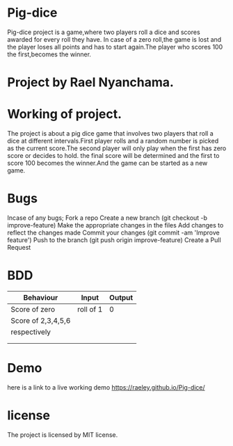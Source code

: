 # Pig-dice
Pig-dice project is a game,where two players roll a dice and scores awarded for every roll they have. In case of a zero roll,the game is lost and the player loses all points and has to start again.The player who scores 100 the first,becomes the  winner.
# Project by Rael Nyanchama.
# Working of project.
The project is about a pig dice game that involves two players that roll a dice at different intervals.First player rolls and 
a random number is picked as the current score.The second player will only play when the first has zero score or decides to hold.
the final score will be determined and the first to score 100 becomes the winner.And the game can be started as a new game.
# Bugs
Incase of any bugs; Fork a repo Create a new branch (git checkout -b improve-feature) Make the appropriate changes in the files Add changes to reflect the changes made Commit your changes (git commit -am 'Improve feature') Push to the branch (git push origin improve-feature) Create a Pull Request

# BDD
Behaviour           |  Input         |Output
--------------------|----------------|-----------
Score of zero       |roll of 1       |0
Score of 2,3,4,5,6  |                |
respectively        |                |        
                    |                |
                    |                |
# Demo
here is a link to a live working demo https://raeley.github.io/Pig-dice/
# license
The project is licensed by MIT license.
                    
                  
